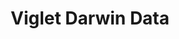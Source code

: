 ---
layout: solution
title: Viglet Darwin Data
identifier: darwin
order: 4
permalink: /darwin/
github: https://github.com/opendarwin
github-org: opendarwin
main-color: sienna
logo-acronym: Da
logo-section: Data
short-name: Darwin Data
full-name: Viglet Darwin Data
description: Data Governance and Metadata framework.
twitter-url: https://twitter.com/openviglet
social-image: https://avatars.githubusercontent.com/u/49767978?s=280&amp;v=4
---